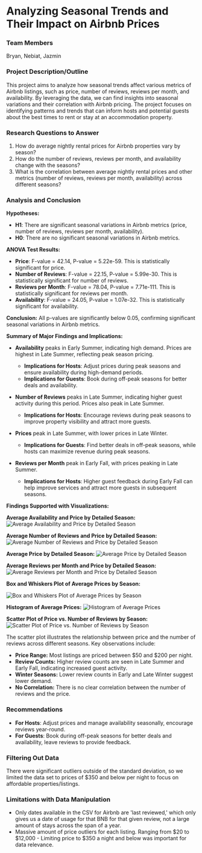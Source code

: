 
# Analyzing Seasonal Trends and Their Impact on Airbnb Prices

### Team Members
Bryan, Nebiat, Jazmin

### Project Description/Outline
This project aims to analyze how seasonal trends affect various metrics of Airbnb listings, such as price, number of reviews, reviews per month, and availability. By leveraging the data, we can find insights into seasonal variations and their correlation with Airbnb pricing. The project focuses on identifying patterns and trends that can inform hosts and potential guests about the best times to rent or stay at an accommodation property.

### Research Questions to Answer
1. How do average nightly rental prices for Airbnb properties vary by season?
2. How do the number of reviews, reviews per month, and availability change with the seasons?
3. What is the correlation between average nightly rental prices and other metrics (number of reviews, reviews per month, availability) across different seasons?

### Analysis and Conclusion

**Hypotheses:**
- **H1**: There are significant seasonal variations in Airbnb metrics (price, number of reviews, reviews per month, availability).
- **H0**: There are no significant seasonal variations in Airbnb metrics.

**ANOVA Test Results:**
- **Price**: F-value = 42.14, P-value = 5.22e-59. This is statistically significant for price.
- **Number of Reviews**: F-value = 22.15, P-value = 5.99e-30. This is statistically significant for number of reviews.
- **Reviews per Month**: F-value = 78.04, P-value = 7.71e-111. This is statistically significant for reviews per month.
- **Availability**: F-value = 24.05, P-value = 1.07e-32. This is statistically significant for availability.

**Conclusion:**
All p-values are significantly below 0.05, confirming significant seasonal variations in Airbnb metrics.

**Summary of Major Findings and Implications:**
- **Availability** peaks in Early Summer, indicating high demand. Prices are highest in Late Summer, reflecting peak season pricing. 
  - **Implications for Hosts**: Adjust prices during peak seasons and ensure availability during high-demand periods.
  - **Implications for Guests**: Book during off-peak seasons for better deals and availability.

- **Number of Reviews** peaks in Late Summer, indicating higher guest activity during this period. Prices also peak in Late Summer.
  - **Implications for Hosts**: Encourage reviews during peak seasons to improve property visibility and attract more guests.

- **Prices** peak in Late Summer, with lower prices in Late Winter.
  - **Implications for Guests**: Find better deals in off-peak seasons, while hosts can maximize revenue during peak seasons.

- **Reviews per Month** peak in Early Fall, with prices peaking in Late Summer.
  - **Implications for Hosts**: Higher guest feedback during Early Fall can help improve services and attract more guests in subsequent seasons.

**Findings Supported with Visualizations:**

**Average Availability and Price by Detailed Season:**
![Average Availability and Price by Detailed Season](Images/Average%20Availability%20and%20Price%20by%20Detailed%20Season.png)

**Average Number of Reviews and Price by Detailed Season:**
![Average Number of Reviews and Price by Detailed Season](Images/Average%20Number%20of%20Reviews%20&%20Price%20by%20Detailed%20Season.png)

**Average Price by Detailed Season:**
![Average Price by Detailed Season](Images/Average%20Price%20by%20Detailed%20Season.png)

**Average Reviews per Month and Price by Detailed Season:**
![Average Reviews per Month and Price by Detailed Season](Images/Average%20Reviews%20per%20Month%20&%20Price%20by%20Detailed%20Season.png)

**Box and Whiskers Plot of Average Prices by Season:**

![Box and Whiskers Plot of Average Prices by Season](Images/box%20plot%20of%20average%20prices%20by%20season.png)

**Histogram of Average Prices:**
![Histogram of Average Prices](Images/Histogram%20of%20Average%20Prices.png)

**Scatter Plot of Price vs. Number of Reviews by Season:**
![Scatter Plot of Price vs. Number of Reviews by Season](Images/Scatterplot%20Price%20vs%20number%20of%20reviews.png)

The scatter plot illustrates the relationship between price and the number of reviews across different seasons. Key observations include:
- **Price Range:** Most listings are priced between $50 and $200 per night.
- **Review Counts:** Higher review counts are seen in Late Summer and Early Fall, indicating increased guest activity.
- **Winter Seasons:** Lower review counts in Early and Late Winter suggest lower demand.
- **No Correlation:** There is no clear correlation between the number of reviews and the price.

### Recommendations
- **For Hosts**: Adjust prices and manage availability seasonally, encourage reviews year-round.
- **For Guests**: Book during off-peak seasons for better deals and availability, leave reviews to provide feedback.

### Filtering Out Data
There were significant outliers outside of the standard deviation, so we limited the data set to prices of $350 and below per night to focus on affordable properties/listings.

### Limitations with Data Manipulation
- Only dates available in the CSV for Airbnb are 'last reviewed,' which only gives us a date of usage for that BNB for that given review, not a large amount of stays across the span of a year.
- Massive amount of price outliers for each listing. Ranging from $20 to $12,000 - Limiting price to $350 a night and below was important for data relevance.
